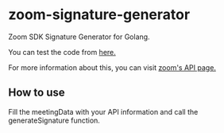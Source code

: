# zoom-signature-generator
Zoom SDK Signature Generator for Golang.

You can test the code from  [here.](https://play.golang.org/p/erYqbiVqRjI "Go Playgrounds") 

For more information about this, you can visit  [zoom's API page.](https://marketplace.zoom.us/docs/sdk/native-sdks/web/build/signature "Generate Signature")

## How to use
Fill the meetingData with your API information and call the generateSignature function.
